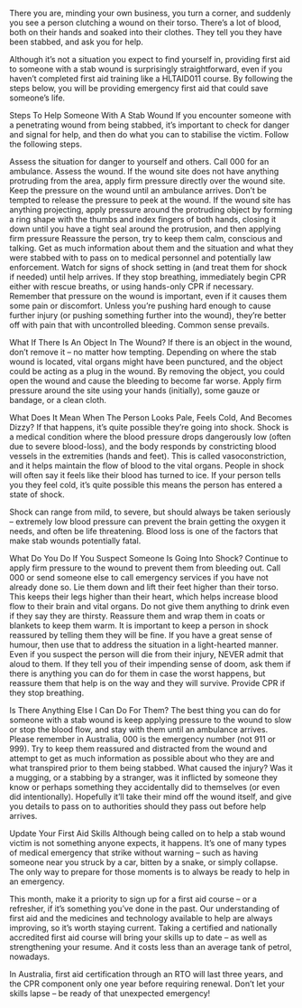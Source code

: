 There you are, minding your own business, you turn a corner, and suddenly you see a person clutching a wound on their torso. There’s a lot of blood, both on their hands and soaked into their clothes. They tell you they have been stabbed, and ask you for help.

Although it’s not a situation you expect to find yourself in, providing first aid to someone with a stab wound is surprisingly straightforward, even if you haven’t completed first aid training like a HLTAID011 course. By following the steps below, you will be providing emergency first aid that could save someone’s life.

Steps To Help Someone With A Stab Wound
If you encounter someone with a penetrating wound from being stabbed, it’s important to check for danger and signal for help, and then do what you can to stabilise the victim. Follow the following steps.

Assess the situation for danger to yourself and others.
Call 000 for an ambulance.
Assess the wound. If the wound site does not have anything protruding from the area, apply firm pressure directly over the wound site. Keep the pressure on the wound until an ambulance arrives. Don’t be tempted to release the pressure to peek at the wound.
If the wound site has anything projecting, apply pressure around the protruding object by forming a ring shape with the thumbs and index fingers of both hands, closing it down until you have a tight seal around the protrusion, and then applying firm pressure
Reassure the person, try to keep them calm, conscious and talking. Get as much information about them and the situation and what they were stabbed with to pass on to medical personnel and potentially law enforcement.
Watch for signs of shock setting in (and treat them for shock if needed) until help arrives.
If they stop breathing, immediately begin CPR either with rescue breaths, or using hands-only CPR if necessary.
Remember that pressure on the wound is important, even if it causes them some pain or discomfort. Unless you’re pushing hard enough to cause further injury (or pushing something further into the wound), they’re better off with pain that with uncontrolled bleeding. Common sense prevails.

What If There Is An Object In The Wound?
If there is an object in the wound, don’t remove it – no matter how tempting. Depending on where the stab wound is located, vital organs might have been punctured, and the object could be acting as a plug in the wound. By removing the object, you could open the wound and cause the bleeding to become far worse. Apply firm pressure around the site using your hands (initially), some gauze or bandage, or a clean cloth.

What Does It Mean When The Person Looks Pale, Feels Cold, And Becomes Dizzy?
If that happens, it’s quite possible they’re going into shock. Shock is a medical condition where the blood pressure drops dangerously low (often due to severe blood-loss), and the body responds by constricting blood vessels in the extremities (hands and feet). This is called vasoconstriction, and it helps maintain the flow of blood to the vital organs. People in shock will often say it feels like their blood has turned to ice. If your person tells you they feel cold, it’s quite possible this means the person has entered a state of shock.

Shock can range from mild, to severe, but should always be taken seriously – extremely low blood pressure can prevent the brain getting the oxygen it needs, and often be life threatening. Blood loss is one of the factors that make stab wounds potentially fatal.

What Do You Do If You Suspect Someone Is Going Into Shock?
Continue to apply firm pressure to the wound to prevent them from bleeding out.
Call 000 or send someone else to call emergency services if you have not already done so.
Lie them down and lift their feet higher than their torso. This keeps their legs higher than their heart, which helps increase blood flow to their brain and vital organs.
Do not give them anything to drink even if they say they are thirsty.
Reassure them and wrap them in coats or blankets to keep them warm. It is important to keep a person in shock reassured by telling them they will be fine. If you have a great sense of humour, then use that to address the situation in a light-hearted manner. Even if you suspect the person will die from their injury, NEVER admit that aloud to them. If they tell you of their impending sense of doom, ask them if there is anything you can do for them in case the worst happens, but reassure them that help is on the way and they will survive.
Provide CPR if they stop breathing.

Is There Anything Else I Can Do For Them?
The best thing you can do for someone with a stab wound is keep applying pressure to the wound to slow or stop the blood flow, and stay with them until an ambulance arrives. Please remember in Australia, 000 is the emergency number (not 911 or 999). Try to keep them reassured and distracted from the wound and attempt to get as much information as possible about who they are and what transpired prior to them being stabbed. What caused the injury? Was it a mugging, or a stabbing by a stranger, was it inflicted by someone they know or perhaps something they accidentally did to themselves (or even did intentionally). Hopefully it’ll take their mind off the wound itself, and give you details to pass on to authorities should they pass out before help arrives.

Update Your First Aid Skills
Although being called on to help a stab wound victim is not something anyone expects, it happens. It’s one of many types of medical emergency that strike without warning – such as having someone near you struck by a car, bitten by a snake, or simply collapse. The only way to prepare for those moments is to always be ready to help in an emergency.

This month, make it a priority to sign up for a first aid course – or a refresher, if it’s something you’ve done in the past. Our understanding of first aid and the medicines and technology available to help are always improving, so it’s worth staying current. Taking a certified and nationally accredited first aid course will bring your skills up to date – as well as strengthening your resume. And it costs less than an average tank of petrol, nowadays.

In Australia, first aid certification through an RTO will last three years, and the CPR component only one year before requiring renewal. Don’t let your skills lapse – be ready of that unexpected emergency!